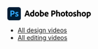 <svg xmlns="http://www.w3.org/2000/svg" id="logo_CC_application_black" data-name="logo / CC application / black" width="190.85" height="30" viewBox="0 0 190.85 30">
  <g id="Adobe_Photoshop" data-name="Adobe Photoshop">
    <g id="Wordmark">
      <path id="Path_102260" data-name="Path 102260" d="M74.217,24.231l-.989,3.039a.217.217,0,0,1-.222.167H70.617c-.139,0-.183-.083-.161-.206L74.567,15.37a3.656,3.656,0,0,0,.206-1.256.139.139,0,0,1,.122-.144h3.289c.106,0,.144,0,.167.122l4.667,13.156c.039.106,0,.189-.106.189H80.239a.217.217,0,0,1-.228-.144l-1.044-3.061Zm3.989-2.572c-.411-1.356-1.233-3.844-1.622-5.306h0c-.328,1.378-1.072,3.639-1.606,5.306Z" transform="translate(-31.311 -6.209)"/>
      <path id="Path_102261" data-name="Path 102261" d="M93.31,21.531c0-2.939,2.222-5.406,5.961-5.406a4.975,4.975,0,0,1,.683.039v-4.05a.128.128,0,0,1,.139-.144h2.594c.1,0,.122.044.122.128V24.242a11.668,11.668,0,0,0,.083,1.5c0,.106,0,.144-.144.189a10.361,10.361,0,0,1-4.056.822C95.654,26.753,93.31,25.025,93.31,21.531Zm6.667-2.922a2.256,2.256,0,0,0-.761-.1,2.742,2.742,0,0,0-2.939,2.878c0,2.033,1.167,2.917,2.733,2.917a2.834,2.834,0,0,0,.967-.122Z" transform="translate(-41.471 -5.32)"/>
      <path id="Path_102262" data-name="Path 102262" d="M123.153,24.711c0,3.228-2.094,5.367-5.056,5.367-3.517,0-5.078-2.656-5.078-5.306a5.031,5.031,0,0,1,5.117-5.322C121.448,19.45,123.153,21.933,123.153,24.711Zm-7.222,0c0,1.806.839,2.956,2.222,2.956,1.194,0,2.1-1.022,2.1-2.917,0-1.606-.661-2.939-2.222-2.939-1.206.022-2.111,1.089-2.111,2.944Z" transform="translate(-50.231 -8.644)"/>
      <path id="Path_102263" data-name="Path 102263" d="M136.576,11.987c.161,0,.206,0,.206.167v4.211a6.839,6.839,0,0,1,1.728-.222,4.7,4.7,0,0,1,4.933,4.889c0,3.844-3.044,5.739-6.167,5.739a10.789,10.789,0,0,1-3.228-.472.256.256,0,0,1-.128-.206V12.114c0-.1.044-.144.144-.144Zm1.417,6.578a4.178,4.178,0,0,0-1.211.167v5.556a3.189,3.189,0,0,0,.761.078,2.827,2.827,0,0,0,2.978-3.083,2.416,2.416,0,0,0-2.528-2.733Z" transform="translate(-59.52 -5.32)"/>
      <path id="Path_102264" data-name="Path 102264" d="M155.667,25.511c.106,1.172.928,2.139,2.939,2.139a6.361,6.361,0,0,0,2.528-.472c.067-.039.128,0,.128.1v1.956c0,.144-.044.206-.144.244a6.844,6.844,0,0,1-3.144.6c-3.889,0-5.222-2.656-5.222-5.2,0-2.839,1.744-5.428,5-5.428a4.193,4.193,0,0,1,4.339,4.444,6.212,6.212,0,0,1-.106,1.378.167.167,0,0,1-.161.161,18.154,18.154,0,0,1-2.117.083Zm2.672-1.994a6.6,6.6,0,0,0,1.028-.039v-.144a1.667,1.667,0,0,0-1.744-1.622,1.956,1.956,0,0,0-1.978,1.806Z" transform="translate(-67.889 -8.644)"/>
      <path id="Path_102265" data-name="Path 102265" d="M180.85,14.122c0-.122,0-.161.128-.161.839,0,2.467-.061,4.028-.061,4.15,0,5.589,2.3,5.589,4.539,0,3.333-2.567,4.75-5.733,4.75h-1.15v4.05c0,.106-.039.167-.167.167h-2.528c-.1,0-.144-.061-.144-.167Zm2.861,6.539h1.15c1.628,0,2.922-.494,2.922-2.178,0-1.3-.883-2.122-2.672-2.122a10.275,10.275,0,0,0-1.4.044Z" transform="translate(-80.378 -6.178)"/>
      <path id="Path_102266" data-name="Path 102266" d="M203.537,26.381c0,.122-.044.167-.167.167h-2.506a.144.144,0,0,1-.167-.167V12.114c0-.083,0-.144.167-.144h2.528c.122,0,.167.044.167.144v4.872a4.583,4.583,0,0,1,2.694-.839c1.6,0,3.472.822,3.472,4.128v6.111c0,.128-.044.189-.183.189h-2.472c-.139,0-.206-.061-.206-.189V20.542c0-1.294-.556-1.933-1.622-1.933a2.811,2.811,0,0,0-1.667.517Z" transform="translate(-89.198 -5.32)"/>
      <path id="Path_102267" data-name="Path 102267" d="M229.643,24.711c0,3.228-2.094,5.367-5.056,5.367-3.517,0-5.078-2.656-5.078-5.306a5.028,5.028,0,0,1,5.117-5.322C227.938,19.45,229.643,21.933,229.643,24.711Zm-7.222,0c0,1.806.839,2.956,2.222,2.956,1.194,0,2.1-1.022,2.1-2.917,0-1.606-.661-2.939-2.222-2.939-1.211.022-2.111,1.089-2.111,2.944Z" transform="translate(-97.56 -8.644)"/>
      <path id="Path_102268" data-name="Path 102268" d="M244.641,27.3c0,.122,0,.228-.144.267a5.111,5.111,0,0,1-1.828.289c-1.789,0-2.839-.883-2.839-2.939v-5.1H238.6c-.122,0-.167-.061-.167-.183V17.617c0-.144.044-.183.189-.183h1.239a21.07,21.07,0,0,1,.206-2.489.2.2,0,0,1,.183-.183l2.406-.311c.1,0,.167,0,.167.122-.067.639-.106,1.85-.106,2.861H244.6c.128,0,.167.039.167.161v2.078c0,.1-.039.122-.144.144h-1.933V24.2c0,.906.267,1.317,1.111,1.317a4.227,4.227,0,0,0,.7-.083c.083,0,.144,0,.144.144Z" transform="translate(-105.969 -6.422)"/>
      <path id="Path_102269" data-name="Path 102269" d="M261,24.711c0,3.228-2.1,5.367-5.061,5.367-3.511,0-5.078-2.656-5.078-5.306a5.032,5.032,0,0,1,5.122-5.322C259.271,19.45,261,21.933,261,24.711Zm-7.222,0c0,1.806.844,2.956,2.222,2.956,1.189,0,2.094-1.022,2.094-2.917,0-1.606-.656-2.939-2.222-2.939-1.206.022-2.111,1.089-2.111,2.944Z" transform="translate(-111.493 -8.644)"/>
      <path id="Path_102270" data-name="Path 102270" d="M274.7,21.752c-.967,0-1.278.35-1.278.7s.267.617,1.461,1.072c2.489.9,3.267,1.867,3.267,3.333,0,1.956-1.517,3.25-4.233,3.25a6.606,6.606,0,0,1-2.978-.556.233.233,0,0,1-.144-.228V27.1c0-.122.083-.189.161-.122a5.856,5.856,0,0,0,3.022.822c.967,0,1.4-.272,1.4-.7s-.35-.678-1.561-1.111c-2.328-.861-3.083-1.85-3.083-3.333,0-1.606,1.294-3.144,4.006-3.144a6.739,6.739,0,0,1,2.672.411.261.261,0,0,1,.145.267v2.056c0,.122-.083.206-.206.144a6.289,6.289,0,0,0-2.65-.639Z" transform="translate(-120.324 -8.669)"/>
      <path id="Path_102271" data-name="Path 102271" d="M289.474,26.381c0,.122-.039.167-.161.167h-2.528a.144.144,0,0,1-.167-.167V12.114c0-.083,0-.144.167-.144h2.528c.122,0,.161.044.161.144v4.872a4.611,4.611,0,0,1,2.694-.839c1.606,0,3.478.822,3.478,4.128v6.111c0,.128-.044.189-.189.189h-2.467c-.144,0-.206-.061-.206-.189V20.542c0-1.294-.556-1.933-1.622-1.933a2.828,2.828,0,0,0-1.667.517Z" transform="translate(-127.385 -5.32)"/>
      <path id="Path_102272" data-name="Path 102272" d="M315.6,24.711c0,3.228-2.1,5.367-5.061,5.367-3.511,0-5.078-2.656-5.078-5.306a5.032,5.032,0,0,1,5.122-5.322C313.893,19.45,315.6,21.933,315.6,24.711Zm-7.222,0c0,1.806.844,2.956,2.222,2.956,1.194,0,2.094-1.022,2.094-2.917,0-1.606-.656-2.939-2.222-2.939-1.206.022-2.111,1.089-2.111,2.944Z" transform="translate(-135.76 -8.644)"/>
      <path id="Path_102273" data-name="Path 102273" d="M335.85,24.444c0,3.761-3.083,5.633-6.289,5.633a2.489,2.489,0,0,1-.389,0v3.494c0,.106,0,.167-.167.183-.844.083-2.428.228-2.55.25s-.144-.044-.144-.144V21.75c0-.289-.039-1.05-.061-1.356a.1.1,0,0,1,.083-.106,13.377,13.377,0,0,1,4.317-.839A4.793,4.793,0,0,1,335.85,24.444Zm-6.667-2.406V27.65a3.589,3.589,0,0,0,.656.039,2.9,2.9,0,0,0,3.083-3.061c0-1.767-.906-2.778-2.506-2.778a3.989,3.989,0,0,0-1.244.189Z" transform="translate(-145 -8.644)"/>
    </g>
    <g id="Logo">
      <g id="Surfaces">
        <g id="Photo_Surface" data-name="Photo Surface">
          <g id="Outline_no_shadow" data-name="Outline no shadow">
            <rect id="Rectangle_149582" data-name="Rectangle 149582" width="30.767" height="30" rx="5" fill="#001e36"/>
          </g>
        </g>
      </g>
      <g id="Outlined_Mnemonics_Logos" data-name="Outlined Mnemonics Logos" transform="translate(6.928 7.703)">
        <g id="Ps">
          <path id="Path_102258" data-name="Path 102258" d="M12.47,27.2V14.012c0-.1.044-.144.122-.144h3.983a7.778,7.778,0,0,1,2.639.389,4.533,4.533,0,0,1,1.722,1.056,4.017,4.017,0,0,1,.95,1.406,4.95,4.95,0,0,1,.289,1.667,4.572,4.572,0,0,1-.767,2.722,4.356,4.356,0,0,1-2.061,1.561,8.272,8.272,0,0,1-2.894.433H15.259v4.117a.172.172,0,0,1-.139.189H12.614A.2.2,0,0,1,12.47,27.2Zm2.778-10.856v4.3h1.178a4.889,4.889,0,0,0,1.472-.239,2.222,2.222,0,0,0,1.056-.678,2,2,0,0,0,.4-1.322,2.061,2.061,0,0,0-.3-1.111,1.917,1.917,0,0,0-.894-.728,3.794,3.794,0,0,0-1.506-.267h-.878a4.167,4.167,0,0,0-.556.033Z" transform="translate(-12.47 -13.865)" fill="#31a8ff"/>
          <path id="Path_102259" data-name="Path 102259" d="M38.983,22.324a4.822,4.822,0,0,0-1.228-.433,6.917,6.917,0,0,0-1.433-.167,2.839,2.839,0,0,0-.778.094.706.706,0,0,0-.4.256.667.667,0,0,0-.106.356.556.556,0,0,0,.128.328,1.367,1.367,0,0,0,.433.339,8.977,8.977,0,0,0,.906.428,8.683,8.683,0,0,1,1.972.939,2.939,2.939,0,0,1,1.011,1.061,2.778,2.778,0,0,1,.3,1.322,2.967,2.967,0,0,1-.494,1.7,3.25,3.25,0,0,1-1.433,1.144,5.728,5.728,0,0,1-2.322.417,8.333,8.333,0,0,1-1.744-.167,5.622,5.622,0,0,1-1.311-.411.267.267,0,0,1-.144-.25V27.057a.122.122,0,0,1,.05-.117.111.111,0,0,1,.111,0,5.5,5.5,0,0,0,1.594.633,6.5,6.5,0,0,0,1.506.194,2.261,2.261,0,0,0,1.061-.189A.556.556,0,0,0,37,27.024a.683.683,0,0,0-.306-.517,5,5,0,0,0-1.261-.6,7.55,7.55,0,0,1-1.828-.928,3.128,3.128,0,0,1-.967-1.083,2.822,2.822,0,0,1-.3-1.311,2.994,2.994,0,0,1,.433-1.55,3.111,3.111,0,0,1,1.339-1.172,5,5,0,0,1,2.272-.456,10.138,10.138,0,0,1,1.589.111,4.178,4.178,0,0,1,1.111.3.206.206,0,0,1,.128.117.706.706,0,0,1,0,.156v2.083a.122.122,0,0,1-.061.122A.2.2,0,0,1,38.983,22.324Z" transform="translate(-21.3 -16.327)" fill="#31a8ff"/>
        </g>
      </g>
    </g>
  </g>
</svg>

- [All design videos](https://www.adobe.com/privacy.html)
- [All editing videos](https://www.adobe.com/legal/terms.html)